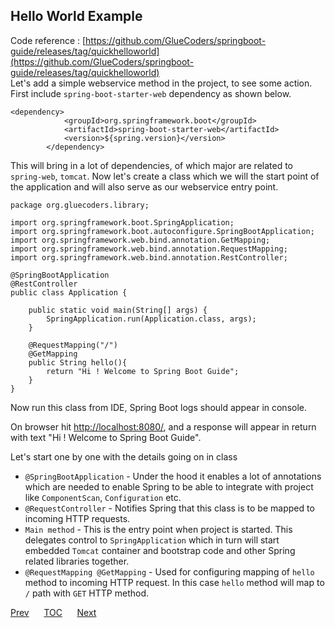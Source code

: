## Hello World Example
Code reference : [https://github.com/GlueCoders/springboot-guide/releases/tag/quickhelloworld](https://github.com/GlueCoders/springboot-guide/releases/tag/quickhelloworld)  
Let's add a simple webservice method in the project, to see some action. First include `spring-boot-starter-web` dependency as shown below.  
```
<dependency>
            <groupId>org.springframework.boot</groupId>
            <artifactId>spring-boot-starter-web</artifactId>
            <version>${spring.version}</version>
        </dependency>
```  
This will bring in a lot of dependencies, of which major are related to `spring-web`, `tomcat`. Now let's create a class which we will the start point of the application and will also serve as our webservice entry point.  
```
package org.gluecoders.library;

import org.springframework.boot.SpringApplication;
import org.springframework.boot.autoconfigure.SpringBootApplication;
import org.springframework.web.bind.annotation.GetMapping;
import org.springframework.web.bind.annotation.RequestMapping;
import org.springframework.web.bind.annotation.RestController;

@SpringBootApplication
@RestController
public class Application {

    public static void main(String[] args) {
        SpringApplication.run(Application.class, args);
    }

    @RequestMapping("/")
    @GetMapping
    public String hello(){
        return "Hi ! Welcome to Spring Boot Guide";
    }
}
```  
Now run this class from IDE, Spring Boot logs should appear in console.

On browser hit [http://localhost:8080/](http://localhost:8080/), and a response will appear in return with text "Hi ! Welcome to Spring Boot Guide". 

Let's start one by one with the details going on in class
- `@SpringBootApplication` - Under the hood it enables a lot of annotations which are needed to enable Spring to be able to integrate with project like `ComponentScan`, `Configuration` etc.  
- `@RequestController` - Notifies Spring that this class is to be mapped to incoming HTTP requests.  
- `Main method` - This is the entry point when project is started. This delegates control to `SpringApplication` which in turn will start embedded `Tomcat` container and bootstrap code and other Spring related libraries together.  
- `@RequestMapping @GetMapping` - Used for configuring mapping of `hello` method to incoming HTTP request. In this case `hello` method will map to `/` path with `GET` HTTP method.  

[Prev](/including-spring-boot.md)&nbsp;&nbsp;&nbsp;&nbsp;&nbsp;&nbsp;[TOC](/TOC.md)&nbsp;&nbsp;&nbsp;&nbsp;&nbsp;&nbsp;[Next](#)
